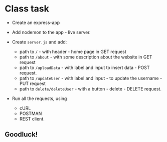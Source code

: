 # Class task

- Create an express-app
- Add nodemon to the app - live server.
- Create `server.js` and add:

  - path to `/` - with header - home page in GET request
  - path to `/about` - with some description about the website in GET request
  - path to `/uploadData` - with label and input to insert data - POST request.
  - path to `/updateUser` - with label and input - to update the username - PUT request
  - path to `delete/deleteUser` - with a button - delete - DELETE request.

- Run all the requests, using
  - cURL
  - POSTMAN
  - REST client.

## Goodluck!
